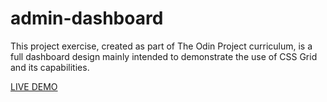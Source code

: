 # admin-dashboard
This project exercise, created as part of The Odin Project curriculum, is a full dashboard design mainly intended to demonstrate the use of CSS Grid and its capabilities.

<a href="https://fabiusgasber.github.io/admin-dashboard/">LIVE DEMO</a>
